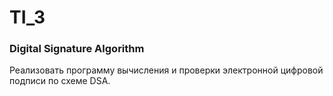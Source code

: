 # TI_3
### Digital Signature Algorithm
Реализовать программу вычисления и проверки электронной цифровой подписи по схеме DSA.
